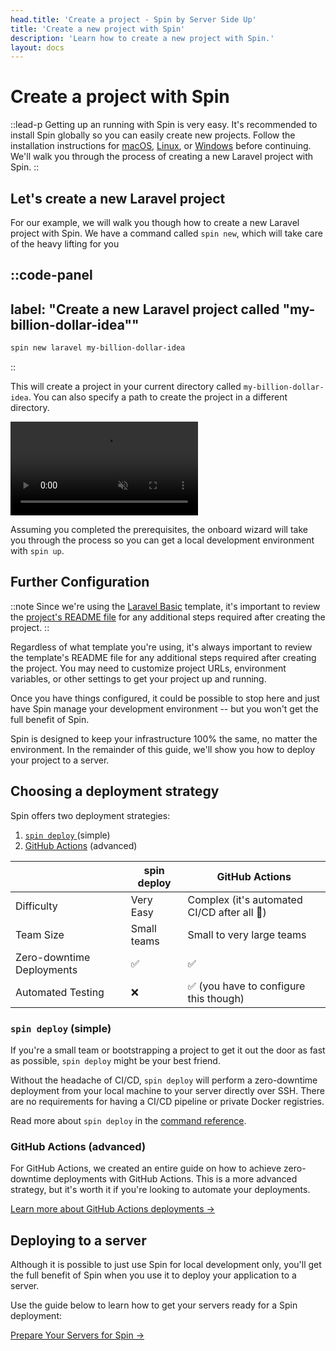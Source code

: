 ```yaml
---
head.title: 'Create a project - Spin by Server Side Up'
title: 'Create a new project with Spin'
description: 'Learn how to create a new project with Spin.'
layout: docs
---
```


# Create a project with Spin
::lead-p
Getting up an running with Spin is very easy. It's recommended to install Spin globally so you can easily create new projects. Follow the installation instructions for [macOS](/docs/installation/install-macos/), [Linux](/docs/installation/install-linux), or [Windows](/docs/installation/install-windows) before continuing. We'll walk you through the process of creating a new Laravel project with Spin.
::

## Let's create a new Laravel project
For our example, we will walk you though how to create a new Laravel project with Spin. We have a command called `spin new`, which will take care of the heavy lifting for you

::code-panel
---
label: "Create a new Laravel project called \"my-billion-dollar-idea\""
---
```bash
spin new laravel my-billion-dollar-idea
```
::

This will create a project in your current directory called `my-billion-dollar-idea`. You can also specify a path to create the project in a different directory.

<p>
    <video autoplay muted loop playsinline>
        <source src="https://spin-public-assets.serversideup.net/spin-demo_spin-up.mp4"/>
    </video>
</p>

Assuming you completed the prerequisites, the onboard wizard will take you through the process so you can get a local development environment with `spin up`.

## Further Configuration
::note
Since we're using the [Laravel Basic](/docs/project-templates/laravel-basic) template, it's important to review the [project's README file](https://github.com/serversideup/spin-template-laravel-basic) for any additional steps required after creating the project. 
::

Regardless of what template you're using, it's always important to review the template's README file for any additional steps required after creating the project. You may need to customize project URLs, environment variables, or other settings to get your project up and running.

Once you have things configured, it could be possible to stop here and just have Spin manage your development environment -- but you won't get the full benefit of Spin.

Spin is designed to keep your infrastructure 100% the same, no matter the environment. In the remainder of this guide, we'll show you how to deploy your project to a server.

## Choosing a deployment strategy
Spin offers two deployment strategies:

1. [`spin deploy` ](/docs/command-reference/deploy) (simple)
1. [GitHub Actions](/docs/advanced/zero-downtime-deployments-with-github-actions) (advanced)

|                         | spin deploy          | GitHub Actions |
|-------------------------|----------------------|-------------------------|
| Difficulty | Very Easy | Complex (it's automated CI/CD after all 🤪) |
| Team Size | Small teams | Small to very large teams |
| Zero-downtime Deployments | ✅ | ✅ |
| Automated Testing | ❌ | ✅ (you have to configure this though) |


### `spin deploy` (simple)
If you're a small team or bootstrapping a project to get it out the door as fast as possible, `spin deploy` might be your best friend.

Without the headache of CI/CD, `spin deploy` will perform a zero-downtime deployment from your local machine to your server directly over SSH. There are no requirements for having a CI/CD pipeline or private Docker registries.

Read more about `spin deploy` in the [command reference](/docs/command-reference/deploy).

### GitHub Actions (advanced)
For GitHub Actions, we created an entire guide on how to achieve zero-downtime deployments with GitHub Actions. This is a more advanced strategy, but it's worth it if you're looking to automate your deployments.

[Learn more about GitHub Actions deployments →](/docs/advanced/zero-downtime-deployments-with-github-actions)

## Deploying to a server
Although it is possible to just use Spin for local development only, you'll get the full benefit of Spin when you use it to deploy your application to a server.

Use the guide below to learn how to get your servers ready for a Spin deployment:

[Prepare Your Servers for Spin →](/docs/getting-started/preparing-your-servers-for-spin)